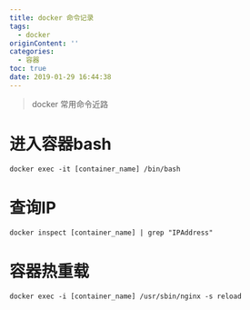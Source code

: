 ```yaml
---
title: docker 命令记录
tags:
  - docker
originContent: ''
categories:
  - 容器
toc: true
date: 2019-01-29 16:44:38
---
```

> docker 常用命令近路

<!-- more -->

# 进入容器bash
```
docker exec -it [container_name] /bin/bash
```

# 查询IP
```
docker inspect [container_name] | grep "IPAddress"
```
# 容器热重载
```
docker exec -i [container_name] /usr/sbin/nginx -s reload
```
